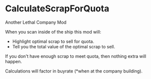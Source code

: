 # CalculateScrapForQuota

Another Lethal Company Mod

When you scan inside of the ship this mod will:
- Highlight optimal scrap to sell for quota.
- Tell you the total value of the optimal scrap to sell.

If you don't have enough scrap to meet quota, then nothing extra will happen.

Calculations will factor in buyrate (*when at the company building).